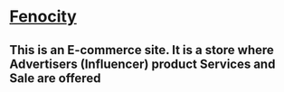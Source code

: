 # [Fenocity](https://fenocity.com)

##  This is an E-commerce site. It is a store where Advertisers (Influencer) product Services and Sale are offered

